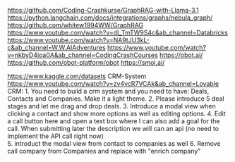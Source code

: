 https://github.com/Coding-Crashkurse/GraphRAG-with-Llama-3.1
https://python.langchain.com/docs/integrations/graphs/nebula_graph/
https://github.com/whitew1994WW/GraphRAG
https://www.youtube.com/watch?v=dI_TmTW9S4c&ab_channel=Databricks
https://www.youtube.com/watch?v=NA9tJU3kL-c&ab_channel=W.W.AIAdventures
https://www.youtube.com/watch?v=nkbyD4joa0A&ab_channel=CodingCrashCourses
https://obot.ai/
https://github.com/obot-platform/obot
https://smol.ai/

https://www.kaggle.com/datasets
CRM-System
https://www.youtube.com/watch?v=zv4vcR7VCAk&ab_channel=Lovable
CRM: 1. You need to build a crm system and you need to have: Deals, Contacts and Companies. Make it a light theme.
	 2. Please introduce 5 deal stages and let me drag and drop deals.
	 3. Introduce a modal view when clicking a contact and show more options as well as editing options.
	 4. Edit a call button here and open a text box where I can also add a goal for the call. When submitting later the description we will can an api (no need to implement the API call right now)	
	 5. introduct the modal view from contact to companies as well
	 6. Remove call company from Companies and replace with "enrich company"

